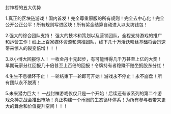 封神榜的五大优势

1.真正的区块链游戏！国内首发！完全尊重原版的所有规则！完全去中心化！完全公开公正公平！所有规则写进区块！所有奖金结算自动进入以太坊钱包！

2.强大的综合团队支持！
强大的技术和策划以及营销团队，全程支持游戏的推广和运营工作！线上上百家媒体资源和网推团队，线下几十万活跃粉丝基础将会迅速带来惊人的裂变倍增！！！

3.以小博大回报惊人！
一枚金丹十元起步，有可能博得几千万甚至上亿的大奖！早期玩家分红回报几十倍甚至上百倍的回报！令牌持有者稳赚不赔坐拥股东分红！

4.生生不息循环不止！
一轮结束下一轮即可开始！游戏永不停止！永不崩盘！所有团队永不脱离！

5.未来潜力巨大！
一战封神游戏仅仅只是一个开始！后续还有该系列的第二个游戏众神之战会推出市场！真正构建一个币圈的生态循环体系！为所有参与者带来更大的舞台和价值提升空间！！！